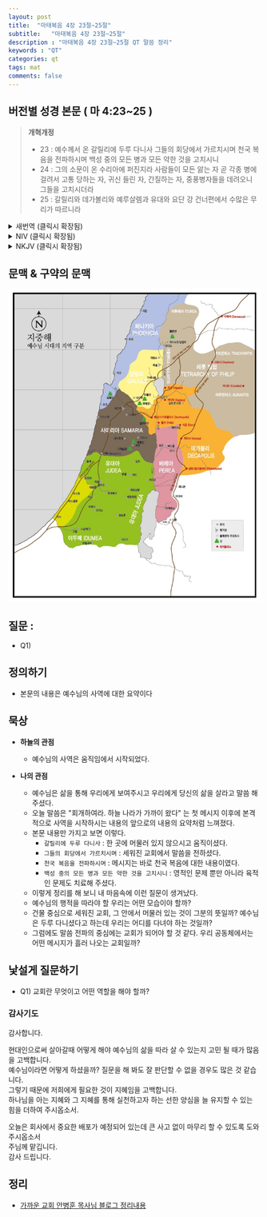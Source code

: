 ```yaml
---
layout: post
title:  "마태복음 4장 23절~25절"
subtitle:   "마태복음 4장 23절~25절"
description : "마태복음 4장 23절~25절 QT 말씀 정리"
keywords : "QT"
categories: qt
tags: mat
comments: false
---
```


## 버전별 성경 본문 ( 마 4:23~25 )

> **개혁개정**
>* 23 : 예수께서 온 갈릴리에 두루 다니사 그들의 회당에서 가르치시며 천국 복음을 전파하시며 백성 중의 모든 병과 모든 약한 것을 고치시니
>* 24 : 그의 소문이 온 수리아에 퍼진지라 사람들이 모든 앓는 자 곧 각종 병에 걸려서 고통 당하는 자, 귀신 들린 자, 간질하는 자, 중풍병자들을 데려오니 그들을 고치시더라
>* 25 : 갈릴리와 데가볼리와 예루살렘과 유대와 요단 강 건너편에서 수많은 무리가 따르니라

<details>
<summary> 새번역 (클릭시 확장됨)</summary>
<div markdown="1">

>* 23 : 예수께서 온 갈릴리를 두루 다니시면서, 그들의 회당에서 가르치며, 하늘 나라의 복음을 선포하며, 백성 가운데서 모든 질병과 아픔을 고쳐 주셨다.
>* 24 : 예수의 소문이 온 시리아에 퍼졌다. 그리하여 사람들이, 갖가지 질병과 고통으로 앓는 모든 환자들과 귀신 들린 사람들과 간질병 환자들과 중풍병 환자들을 예수께로 데리고 왔다. 예수께서는 그들을 고쳐 주셨다.
>* 25 : 그리하여 갈릴리와 데가볼리와 예루살렘과 유대와 요단 강 건너편으로부터, 많은 무리가 예수를 따라왔다.
</div>
</details>

<details>
<summary> NIV (클릭시 확장됨)</summary>
<div markdown="1">

>* 23 : Jesus went throughout Galilee, teaching in their synagogues, proclaiming the good news of the kingdom, and healing every disease and sickness among the people.
>* 24 : News about him spread all over Syria, and people brought to him all who were ill with various diseases, those suffering severe pain, the demon-possessed, those having seizures, and the paralyzed; and he healed them.
>* 25 : Large crowds from Galilee, the Decapolis, Jerusalem, Judea and the region across the Jordan followed him.
</div>
</details>

<details>
<summary> NKJV (클릭시 확장됨)</summary>
<div markdown="1">

>* 23 : And Jesus went about all Galilee, teaching in their synagogues, preaching the gospel of the kingdom, and healing all kinds of sickness and all kinds of disease among the people.
>* 24 : Then His fame went throughout all Syria; and they brought to Him all sick people who were afflicted with various diseases and torments, and those who were demon-possessed, epileptics, and paralytics; and He healed them.
>* 25 : Great multitudes followed Him—from Galilee, and from Decapolis, Jerusalem, Judea, and beyond the Jordan.
</div>
</details>

## 문맥 & 구약의 문맥 

![예수님시대_지역구분](/assets/img/books/books_20190325_1.jpg)

## 질문 :

* Q1) 

## 정의하기

* 본문의 내용은 예수님의 사역에 대한 요약이다

## 묵상

* **하늘의 관점**  
    - 예수님의 사역은 움직임에서 시작되었다.
  
* **나의 관점**
    - 예수님은 삶을 통해 우리에게 보여주시고 우리에게 당신의 삶을 살라고 말씀 해 주셨다.
    - 오늘 말씀은 "회개하여라. 하늘 나라가 가까이 왔다" 는 첫 메시지 이후에 본격적으로 사역을 시작하시는 내용의 앞으로의 내용의 요약처럼 느껴졌다.
    - 본문 내용만 가지고 보면 이렇다.
        * `갈릴리에 두루 다니사` : 한 곳에 머물러 있지 않으시고 움직이셨다.
        * `그들의 회당에서 가르치시며` : 세워진 교회에서 말씀을 전하셨다. 
        * `천국 복음을 전파하시며` : 메시지는 바로 천국 복음에 대한 내용이였다.
        * `백성 중의 모든 병과 모든 약한 것을 고치시니` : 영적인 문제 뿐만 아니라 육적인 문제도 치료해 주셨다.
    - 이렇게 정리를 해 보니 내 마음속에 이런 질문이 생겨났다.
    - 예수님의 행적을 따라야 할 우리는 어떤 모습이야 할까?
    - 건물 중심으로 세워진 교회, 그 안에서 머물러 있는 것이 그분의 뜻일까? 예수님은 두루 다니셨다고 하는데 우리는 어디를 다녀야 하는 것일까?
    - 그럼에도 말씀 전파의 중심에는 교회가 되어야 할 것 같다. 우리 공동체에서는 어떤 메시지가 흘러 나오는 교회일까?    

## 낯설게 질문하기

* Q1) 교회란 무엇이고 어떤 역할을 해야 할까?

### 감사기도

감사합니다.  

현대인으로써 살아갈때 어떻게 해야 예수님의 삶을 따라 살 수 있는지 고민 될 때가 많음을 고백합니다.  
예수님이라면 어떻게 하셨을까? 질문을 해 봐도 잘 판단할 수 없을 경우도 많은 것 같습니다.  
그렇기 때문에 저희에게 필요한 것이 지혜임을 고백합니다.  
하나님을 아는 지혜와 그 지혜를 통해 실천하고자 하는 선한 양심을 늘 유지할 수 있는 힘을 더하여 주시옵소서.  

오늘은 회사에서 중요한 배포가 예정되어 있는데 큰 사고 없이 마무리 할 수 있도록 도와 주시옵소서  
주님께 맡깁니다.   
감사 드립니다.   

## 정리
* [가까운 교회 안병훈 목사님 블로그 정리내용](https://blog.naver.com/tolerance2018)


